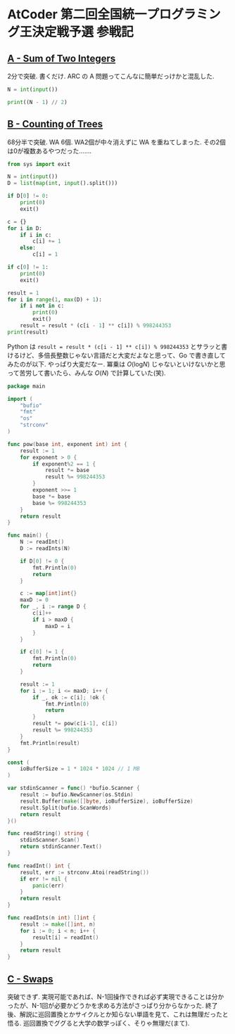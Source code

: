 # AtCoder 第二回全国統一プログラミング王決定戦予選 参戦記

## [A - Sum of Two Integers](https://atcoder.jp/contests/nikkei2019-2-qual/tasks/nikkei2019_2_qual_a)

2分で突破. 書くだけ. ARC の A 問題ってこんなに簡単だっけかと混乱した.

```python
N = int(input())

print((N - 1) // 2)
```

## [B - Counting of Trees](https://atcoder.jp/contests/nikkei2019-2-qual/tasks/nikkei2019_2_qual_b)

68分半で突破. WA 6個. WA2個が中々消えずに WA を重ねてしまった. その2個は0が複数あるやつだった…….

```python
from sys import exit

N = int(input())
D = list(map(int, input().split()))

if D[0] != 0:
    print(0)
    exit()

c = {}
for i in D:
    if i in c:
        c[i] += 1
    else:
        c[i] = 1

if c[0] != 1:
    print(0)
    exit()

result = 1
for i in range(1, max(D) + 1):
    if i not in c:
        print(0)
        exit()
    result = result * (c[i - 1] ** c[i]) % 998244353
print(result)
```

Python は `result = result * (c[i - 1] ** c[i]) % 998244353` とサラッと書けるけど、多倍長整数じゃない言語だと大変だよなと思って、Go で書き直してみたのが以下. やっぱり大変だなー. 冪乗は *O*(log*N*) じゃないといけないかと思って苦労して書いたら、みんな *O*(*N*) で計算していた(笑).

```go
package main

import (
	"bufio"
	"fmt"
	"os"
	"strconv"
)

func pow(base int, exponent int) int {
	result := 1
	for exponent > 0 {
		if exponent%2 == 1 {
			result *= base
			result %= 998244353
		}
		exponent >>= 1
		base *= base
		base %= 998244353
	}
	return result
}

func main() {
	N := readInt()
	D := readInts(N)

	if D[0] != 0 {
		fmt.Println(0)
		return
	}

	c := map[int]int{}
	maxD := 0
	for _, i := range D {
		c[i]++
		if i > maxD {
			maxD = i
		}
	}

	if c[0] != 1 {
		fmt.Println(0)
		return
	}

	result := 1
	for i := 1; i <= maxD; i++ {
		if _, ok := c[i]; !ok {
			fmt.Println(0)
			return
		}
		result *= pow(c[i-1], c[i])
		result %= 998244353
	}
	fmt.Println(result)
}

const (
	ioBufferSize = 1 * 1024 * 1024 // 1 MB
)

var stdinScanner = func() *bufio.Scanner {
	result := bufio.NewScanner(os.Stdin)
	result.Buffer(make([]byte, ioBufferSize), ioBufferSize)
	result.Split(bufio.ScanWords)
	return result
}()

func readString() string {
	stdinScanner.Scan()
	return stdinScanner.Text()
}

func readInt() int {
	result, err := strconv.Atoi(readString())
	if err != nil {
		panic(err)
	}
	return result
}

func readInts(n int) []int {
	result := make([]int, n)
	for i := 0; i < n; i++ {
		result[i] = readInt()
	}
	return result
}
```

## [C - Swaps](https://atcoder.jp/contests/nikkei2019-2-qual/tasks/nikkei2019_2_qual_c)

突破できず. 実現可能であれば、N-1回操作できれば必ず実現できることは分かったが、N-1回が必要かどうかを求める方法がさっぱり分からなかった. 終了後、解説に巡回置換とかサイクルとか知らない単語を見て、これは無理だったと悟る. 巡回置換でググると大学の数学っぽく、そりゃ無理だ(まて).
